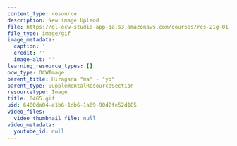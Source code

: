 ```yaml
---
content_type: resource
description: New image Uplaod
file: https://ol-ocw-studio-app-qa.s3.amazonaws.com/courses/res-21g-01-kana-spring-2010/6400da04a1b61db61a6990d2fe52d185_0465.gif
file_type: image/gif
image_metadata:
  caption: ''
  credit: ''
  image-alt: ''
learning_resource_types: []
ocw_type: OCWImage
parent_title: Hiragana "ma" - "yo"
parent_type: SupplementalResourceSection
resourcetype: Image
title: 0465.gif
uid: 6400da04-a1b6-1db6-1a69-90d2fe52d185
video_files:
  video_thumbnail_file: null
video_metadata:
  youtube_id: null
---
```

